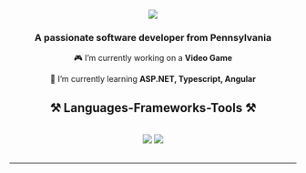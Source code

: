 <h1 align="center">
    <img src="https://readme-typing-svg.herokuapp.com/?font=Righteous&size=35&center=true&vCenter=true&width=500&height=70&duration=4000&lines=Hi+There!+👋;+I'm+Kevin!;" />
</h1>

<h3 align="center">A passionate software developer from Pennsylvania</h3>

<div align="center">
 
 🎮 I’m currently working on a **Video Game**
 
 🧠 I’m currently learning **ASP.NET, Typescript, Angular**

 </div>

 <h2 align="center">⚒️ Languages-Frameworks-Tools ⚒️</h2>
<br/>
<div align="center">
    <img src="https://skillicons.dev/icons?i=bootstrap,html,css,vscode,github" />
    <img src="https://skillicons.dev/icons?i=python,javascript,typescript,firebase,mongodb,c,java,mysql" /><br>
</div>

<br/>
<hr/>
